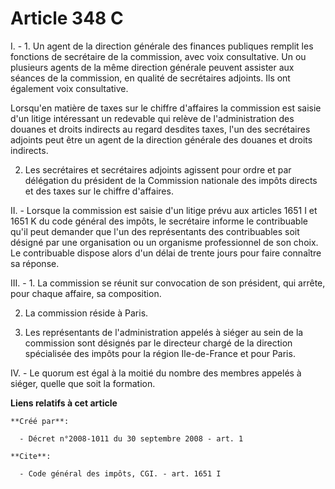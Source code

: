 # Article 348 C

I. - 1. Un agent de la direction générale des finances publiques remplit les fonctions de secrétaire de la commission, avec
voix consultative. Un ou plusieurs agents de la même direction générale peuvent assister aux séances de la commission, en
qualité de secrétaires adjoints. Ils ont également voix consultative. 

Lorsqu'en matière de taxes sur le chiffre d'affaires la commission est saisie d'un litige intéressant un redevable qui relève
de l'administration des douanes et droits indirects au regard desdites taxes, l'un des secrétaires adjoints peut être un
agent de la direction générale des douanes et droits indirects. 

2. Les secrétaires et secrétaires adjoints agissent pour ordre et par délégation du président de la Commission nationale des
impôts directs et des taxes sur le chiffre d'affaires. 

II. - Lorsque la commission est saisie d'un litige prévu aux articles 1651 I et 1651 K du code général des impôts, le
secrétaire informe le contribuable qu'il peut demander que l'un des représentants des contribuables soit désigné par une
organisation ou un organisme professionnel de son choix. Le contribuable dispose alors d'un délai de trente jours pour faire
connaître sa réponse. 

III. - 1. La commission se réunit sur convocation de son président, qui arrête, pour chaque affaire, sa composition. 

2. La commission réside à Paris. 

3. Les représentants de l'administration appelés à siéger au sein de la commission sont désignés par le directeur chargé de
la direction spécialisée des impôts pour la région Ile-de-France et pour Paris. 

IV. - Le quorum est égal à la moitié du nombre des membres appelés à siéger, quelle que soit la formation.

**Liens relatifs à cet article**

	**Créé par**:

	  - Décret n°2008-1011 du 30 septembre 2008 - art. 1

	**Cite**:

	  - Code général des impôts, CGI. - art. 1651 I
